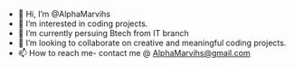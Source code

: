 - 👋 Hi, I’m @AlphaMarvihs
- 👀 I’m interested in coding projects.
- 🌱 I’m currently persuing Btech from IT branch 
- 💞️ I’m looking to collaborate on creative and meaningful coding projects.
- 📫 How to reach me- contact me @ AlphaMarvihs@gmail.com

<!---
AlphaMarvihs/AlphaMarvihs is a ✨ special ✨ repository because its `README.md` (this file) appears on your GitHub profile.
You can click the Preview link to take a look at your changes.
--->
